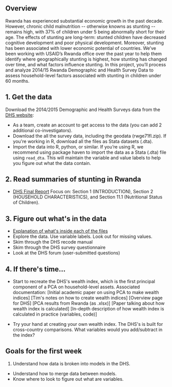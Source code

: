 ## Overview
Rwanda has experienced substantial economic growth in the past decade.  However, chronic child malnutrition -- otherwise knowns as stunting -- remains high, with 37% of children under 5 being abnormally short for their age. The effects of stunting are long-term: stunted children have decreased cognitive development and poor physical development. Moreover, stunting has been associated with lower economic potential of countries. We’ve been working with USAID’s Rwanda office over the past year to help them identify where geographically stunting is highest, how stunting has changed over time, and what factors influence stunting.
In this project, you’ll process and analyze 2014/15 Rwanda Demographic and Health Survey Data to assess household-level factors associated with stunting in children under 60 months.


## 1. Get the data
Download the 2014/2015 Demographic and Health Surveys data from the [DHS website](http://dhsprogram.com/data/dataset/Rwanda_Standard-DHS_2015.cfm?flag=0):

* As a team, create an account to get access to the data (you can add 2 additional co-investigators).
* Download the all the survey data, including the geodata (rwge71fl.zip). If you're working in R, download all the files as Stata datasets (.dta).
* Import the data into R, python, or similar. If you’re using R, we recommend using package haven to import the data as a Stata (.dta) file using `read_dta`. This will maintain the variable and value labels to help you figure out what the data contain.

## 2. Read summaries of stunting in Rwanda
* [DHS Final Report](http://dhsprogram.com/publications/publication-FR316-DHS-Final-Reports.cfm) Focus on: Section 1 (INTRODUCTION), Section 2 (HOUSEHOLD CHARACTERISTICS), and Section 11.1 (Nutritional Status of Children).

## 3. Figure out what's in the data
* [Explanation of what's inside each of the files](http://dhsprogram.com/data/Dataset-Types.cfm)
* Explore the data. Use variable labels. Look out for missing values. 
* Skim through the DHS recode manual
* Skim through the DHS survey questionnaire
* Look at the DHS forum (user-submitted questions)

## 4. If there's time...
* Start to recreate the DHS's wealth index, which is the first principal component of a PCA on household-level assets.  Associated documentation:
[Initial academic paper on using PCA to make wealth indices]
[Tim's notes on how to create wealth indices]
[Overview page for DHS]
[PCA results from Rwanda (as .xlsx)]
[Paper talking about how wealth index is calculated]
[In-depth description of how wealth index is calculated in practice (variables, code)]

* Try your hand at creating your own wealth index. The DHS's is built for cross-country comparisons.  What variables would you add/subtract in the index?

## Goals for the first week
1. Understand how data is broken into models in the DHS.
* Understand how to merge data between models.
* Know where to look to figure out what are variables.
